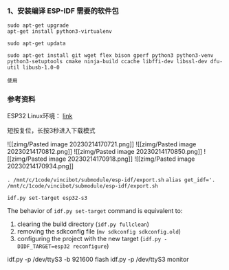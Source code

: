 ### 1、安装编译 ESP-IDF 需要的软件包

~~~
sudo apt-get upgrade
apt-get install python3-virtualenv
~~~

~~~
sudo apt-get updata
~~~

~~~
sudo apt-get install git wget flex bison gperf python3 python3-venv python3-setuptools cmake ninja-build ccache libffi-dev libssl-dev dfu-util libusb-1.0-0
~~~

~~~
使用 
~~~
### 参考资料
ESP32 Linux环境： [link](https://docs.espressif.com/projects/esp-idf/zh_CN/latest/esp32/get-started/linux-macos-setup.html)

短按复位，长按3秒进入下载模式

![[zimg/Pasted image 20230214170721.png]]
![[zimg/Pasted image 20230214170812.png]]
![[zimg/Pasted image 20230214170850.png]]
![[zimg/Pasted image 20230214170918.png]]
![[zimg/Pasted image 20230214170934.png]]


`. /mnt/c/1code/vincibot/submodule/esp-idf/export.sh`
`alias get_idf='. /mnt/c/1code/vincibot/submodule/esp-idf/export.sh`

`idf.py set-target esp32-s3`

The behavior of `idf.py set-target` command is equivalent to:
1.  clearing the build directory (`idf.py fullclean`)
2.  removing the sdkconfig file (`mv sdkconfig sdkconfig.old`)
3.  configuring the project with the new target (`idf.py -DIDF_TARGET=esp32 reconfigure`)

idf.py -p /dev/ttyS3 -b 921600 flash
idf.py -p /dev/ttyS3 monitor





